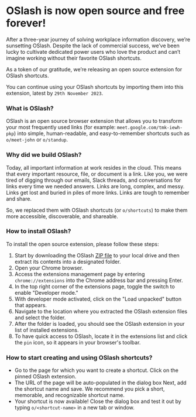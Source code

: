 # OSlash is now open source and free forever!

After a three-year journey of solving workplace information discovery, we’re sunsetting OSlash. Despite the lack of commercial success, we’ve been lucky to cultivate dedicated power users who love the product and can’t imagine working without their favorite OSlash shortcuts.

As a token of our gratitude, we’re releasing an open source extension for OSlash shortcuts.

You can continue using your OSlash shortcuts by importing them into this extension, latest by `29th November 2023`.

### What is OSlash?

OSlash is an open source browser extension that allows you to transform your most frequently used links (for example: `meet.google.com/tmk-iewh-pkp`) into simple, human-readable, and easy-to-remember shortcuts such as `o/meet-john` or `o/standup`.

### Why did we build OSlash?

Today, all important information at work resides in the cloud. This means that every important resource, file, or document is a link. Like you, we were tired of digging through our emails, Slack threads, and conversations for links every time we needed answers.
Links are long, complex, and messy. Links get lost and buried in piles of more links. Links are tough to remember and share.

So, we replaced them with OSlash shortcuts (or `o/shortcuts`) to make them more accessible, discoverable, and shareable. 


### How to install OSlash?

To install the open source extension, please follow these steps:

1. Start by downloading the OSlash [ZIP file](https://github.com/getoslash/oslash/releases) to your local drive and then extract its contents into a designated folder.
2. Open your Chrome browser.
3. Access the extensions management page by entering `chrome://extensions` into the Chrome address bar and pressing Enter.
4. In the top right corner of the extensions page, toggle the switch to enable "Developer mode."
5. With developer mode activated, click on the "Load unpacked" button that appears.
6. Navigate to the location where you extracted the OSlash extension files and select the folder.
7. After the folder is loaded, you should see the OSlash extension in your list of installed extensions.
8. To have quick access to OSlash, locate it in the extensions list and click the `pin` icon, so it appears in your browser's toolbar.

### How to start creating and using OSlash shortcuts?

- Go to the page for which you want to create a shortcut. 
Click on the pinned OSlash extension.
- The URL of the page will be auto-populated in the dialog box
Next, add the shortcut name and save. We recommend you pick a short, memorable, and recognizable shortcut name. 
- Your shortcut is now available! Close the dialog box and test it out by typing `o/<shortcut-name>` in a new tab or window.



